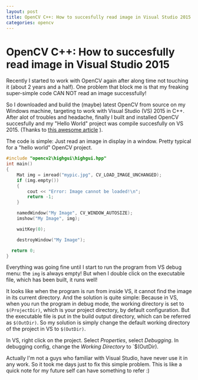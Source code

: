 ```yaml
---
layout: post
title: OpenCV C++: How to succesfully read image in Visual Studio 2015
categories: opencv
---
```

# OpenCV C++: How to succesfully read image in Visual Studio 2015

Recently I started to work with OpenCV again after along time not touching it (about 2 years and a half). One problem that block me is
that my freaking super-simple code CAN NOT read an image successfully!

So I downloaded and build the (maybe) latest OpenCV from source on my Windows machine, targeting to work with Visual Studio (VS) 2015 in C++.
After alot of troubles and headache, finally I built and installed OpenCV succesfully and my "Hello World" project was compile succesfully
on VS 2015. (Thanks to [this awesome article](http://dogfeatherdesign.com/opencv-3-0-microsoft-visual-studio-2015-cmake-and-c/) ).

The code is simple: Just read an image in display in a window. Pretty typical for a "hello world" OpenCV project.

```c
#include "opencv2\highgui\highgui.hpp"
int main()
{
	Mat img = imread("mypic.jpg", CV_LOAD_IMAGE_UNCHANGED);
	if (img.empty())
	{
		cout << "Error: Image cannot be loaded!\n";
		return -1;
	}

	namedWindow("My Image", CV_WINDOW_AUTOSIZE);
	imshow("My Image", img);

	waitKey(0);

	destroyWindow("My Image");

  return 0;
}
```

Everything was going fine until I start to run the program from VS debug menu: the `img` is always empty! But when I double click on the
executable file, which has been built, it runs well!

It looks like when the program is run from inside VS, it cannot find the image in its current directory. And the solution is quite simple:
Because in VS, when you run the program in debug mode, the working directory is set to `$(ProjectDir)`, which is your project
directory, by default configuration. But the executable file is put in the build output directory, which can be referred as `$(OutDir)`.
So my solution is simply change the default working directory of the project in VS to `$(OutDir)`.

In VS, right click on the project. Select *Properties*, select *Debugging*. In debugging config, change the *Working Directory* to 
`$(OutDir).

Actually I'm not a guys who familiar with Visual Studio, have never use it in any work. So it took me days just to fix this simple problem.
This is like a quick note for my future self can have something to refer :)
